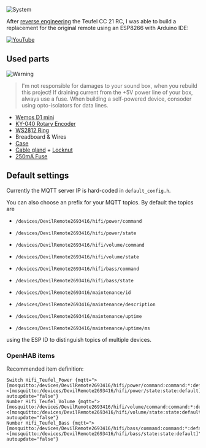 ![System](https://images-na.ssl-images-amazon.com/images/I/41LF%2BbP1QDL._SY355_.jpg)

After [reverse engineering](https://github.com/dersimn/Teufel-CC-21-RC-Reverse-Engineering) the Teufel CC 21 RC, I was able to build a replacement for the original remote using an ESP8266 with Arduino IDE:

[![YouTube](http://img.youtube.com/vi/U_jX7Qgj51E/0.jpg)](https://www.youtube.com/watch?v=U_jX7Qgj51E)

## Used parts

![Warning](https://cdn2.iconfinder.com/data/icons/freecns-cumulus/32/519791-101_Warning-128.png)

> I'm not responsible for damages to your sound box, when you rebuild this project!
> If draining current from the +5V power line of your box, always use a fuse.
> When building a self-powered device, consoder using opto-isolators for data lines.

- [Wemos D1 mini](http://www.ebay.de/itm/D1-Mini-NodeMCU-Lua-ESP8266-ESP-12-WeMos-D1-Mini-WIFI-4M-Bytes-Module/381524981999?ssPageName=STRK%3AMEBIDX%3AIT&_trksid=p2057872.m2749.l2649)
- [KY-040 Rotary Encoder](http://www.ebay.de/itm/5X-Drehgeber-Modul-Brick-Sensorentwicklungs-KY-040-fuer-Arduino-Kompatibel-DE/282229922649?ssPageName=STRK%3AMEBIDX%3AIT&_trksid=p2057872.m2749.l2649)
- [WS2812 Ring](http://www.ebay.de/itm/LED-Ring-12-x-5050-RGB-LEDs-WS2812-integrierter-Treiber-NeoPixel-kompatibel/282280571725?ssPageName=STRK%3AMEBIDX%3AIT&_trksid=p2057872.m2749.l2649)
- Breadboard & Wires
- [Case](https://www.conrad.de/de/modul-gehaeuse-74-x-50-x-28-abs-schwarz-axxatronic-rx2010s-1-st-1279534.html)
- [Cable gland](https://www.conrad.de/de/kabelverschraubung-m12-polyamid-schwarz-wiska-eskv-m12-ral-9005-1-st-532220.html) + [Locknut](https://www.conrad.de/de/gegenmutter-m12-polyamid-schwarz-wiska-emug-m12-ral-9005-1-st-532271.html)
- [250mA Fuse](https://www.conrad.de/de/picofuse-kleinstsicherung-axial-bedrahtet-rund-250-ma-125-v-flink-f-eska-823611-1-st-529666.html)

## Default settings

Currently the MQTT server IP is hard-coded in `default_config.h`.

You can also choose an prefix for your MQTT topics. By default the topics are

- `/devices/DevilRemote2693416/hifi/power/command`
- `/devices/DevilRemote2693416/hifi/power/state`
- `/devices/DevilRemote2693416/hifi/volume/command`
- `/devices/DevilRemote2693416/hifi/volume/state`
- `/devices/DevilRemote2693416/hifi/bass/command`
- `/devices/DevilRemote2693416/hifi/bass/state`

- `/devices/DevilRemote2693416/maintenance/id`
- `/devices/DevilRemote2693416/maintenance/description`
- `/devices/DevilRemote2693416/maintenance/uptime`
- `/devices/DevilRemote2693416/maintenance/uptime/ms`

using the ESP ID to distinguish topics of multiple devices.

### OpenHAB items

Recommended item definition:

	Switch Hifi_Teufel_Power {mqtt=">[mosquitto:/devices/DevilRemote2693416/hifi/power/command:command:*:default], <[mosquitto:/devices/DevilRemote2693416/hifi/power/state:state:default]", autoupdate="false"}
	Number Hifi_Teufel_Volume {mqtt=">[mosquitto:/devices/DevilRemote2693416/hifi/volume/command:command:*:default], <[mosquitto:/devices/DevilRemote2693416/hifi/volume/state:state:default]", autoupdate="false"}
	Number Hifi_Teufel_Bass {mqtt=">[mosquitto:/devices/DevilRemote2693416/hifi/bass/command:command:*:default], <[mosquitto:/devices/DevilRemote2693416/hifi/bass/state:state:default]", autoupdate="false"}